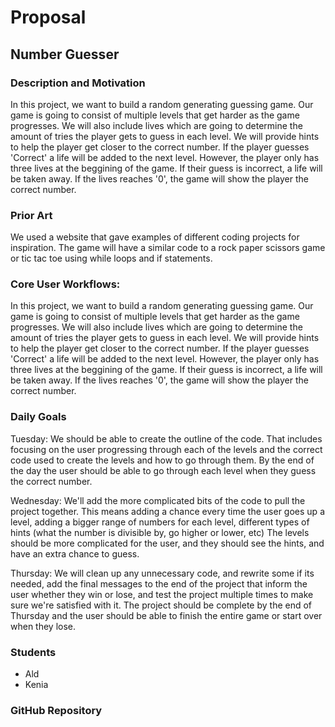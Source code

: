 # Proposal 
## Number Guesser 
### Description and Motivation
In this project, we want to build a random generating guessing game. Our game is going to consist of multiple levels that get harder as the game progresses. We will also include lives which are going to determine the amount of tries the player gets to guess in each level. We will provide hints to help the player get closer to the correct number. If the player guesses 'Correct' a life will be added to the next level. However, the player only has three lives at the beggining of the game. If their guess is incorrect, a life will be taken away. If the lives reaches '0', the game will show the player the correct number. 

### Prior Art 
We used a website that gave examples of different coding projects for inspiration. The game will have a similar code to a rock paper scissors game or tic tac toe using while loops and if statements.

### Core User Workflows:
In this project, we want to build a random generating guessing game. Our game is going to consist of multiple levels that get harder as the game progresses. We will also include lives which are going to determine the amount of tries the player gets to guess in each level. We will provide hints to help the player get closer to the correct number. If the player guesses 'Correct' a life will be added to the next level. However, the player only has three lives at the beggining of the game. If their guess is incorrect, a life will be taken away. If the lives reaches '0', the game will show the player the correct number. 

### Daily Goals
Tuesday: We should be able to create the outline of the code. That includes focusing on the user progressing through each of the levels and the correct code used to create the levels and how to go through them. By the end of the day the user should be able to go through each level when they guess the correct number.

Wednesday: We'll add the more complicated bits of the code to pull the project together. This means adding a chance every time the user goes up a level, adding a bigger range of numbers for each level, different types of hints (what the number is divisible by, go higher or lower, etc) The levels should be more complicated for the user, and they should see the hints, and have an extra chance to guess.

Thursday: We will clean up any unnecessary code, and rewrite some if its needed, add the final messages to the end of the project that inform the user whether they win or lose, and test the project multiple times to make sure we're satisfied with it. The project should be complete by the end of Thursday and the user should be able to finish the entire game or start over when they lose. 
### Students
- Ald
- Kenia

### GitHub Repository
